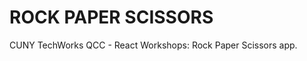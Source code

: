 ROCK PAPER SCISSORS
===================

CUNY TechWorks QCC - React Workshops: Rock Paper Scissors app.
